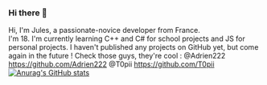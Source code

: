 ### Hi there 👋

Hi, I'm Jules, a passionate-novice developer from France.</br>
I'm 18.
I'm currently learning C++ and C# for school projects and JS for personal projects.
I haven't published any projects on GitHub yet, but come again in the future ! 
Check those guys, they're cool :
@Adrien222 https://github.com/Adrien222
@T0pii https://github.com/T0pii
[![Anurag's GitHub stats](https://github-readme-stats.vercel.app/api?username=slicycode)](https://github.com/anuraghazra/github-readme-stats)
